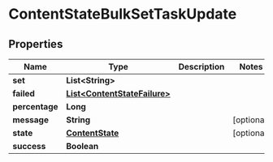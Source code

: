 # ContentStateBulkSetTaskUpdate

## Properties
Name | Type | Description | Notes
------------ | ------------- | ------------- | -------------
**set** | **List&lt;String&gt;** |  | 
**failed** | [**List&lt;ContentStateFailure&gt;**](ContentStateFailure.md) |  | 
**percentage** | **Long** |  | 
**message** | **String** |  |  [optional]
**state** | [**ContentState**](ContentState.md) |  |  [optional]
**success** | **Boolean** |  | 
